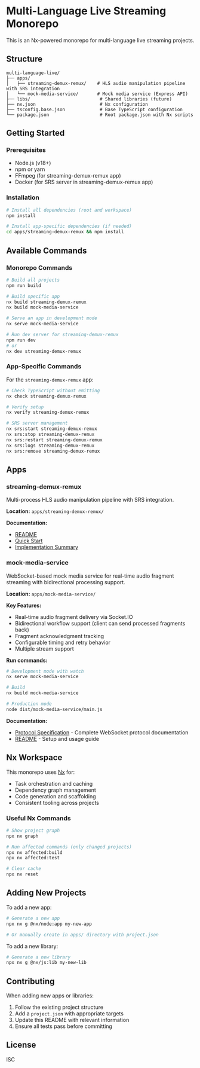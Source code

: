 # Multi-Language Live Streaming Monorepo

This is an Nx-powered monorepo for multi-language live streaming projects.

## Structure

```
multi-language-live/
├── apps/
│   ├── streaming-demux-remux/    # HLS audio manipulation pipeline with SRS integration
│   └── mock-media-service/       # Mock media service (Express API)
├── libs/                          # Shared libraries (future)
├── nx.json                        # Nx configuration
├── tsconfig.base.json             # Base TypeScript configuration
└── package.json                   # Root package.json with Nx scripts
```

## Getting Started

### Prerequisites

- Node.js (v18+)
- npm or yarn
- FFmpeg (for streaming-demux-remux app)
- Docker (for SRS server in streaming-demux-remux app)

### Installation

```bash
# Install all dependencies (root and workspace)
npm install

# Install app-specific dependencies (if needed)
cd apps/streaming-demux-remux && npm install
```

## Available Commands

### Monorepo Commands

```bash
# Build all projects
npm run build

# Build specific app
nx build streaming-demux-remux
nx build mock-media-service

# Serve an app in development mode
nx serve mock-media-service

# Run dev server for streaming-demux-remux
npm run dev
# or
nx dev streaming-demux-remux
```

### App-Specific Commands

For the `streaming-demux-remux` app:

```bash
# Check TypeScript without emitting
nx check streaming-demux-remux

# Verify setup
nx verify streaming-demux-remux

# SRS server management
nx srs:start streaming-demux-remux
nx srs:stop streaming-demux-remux
nx srs:restart streaming-demux-remux
nx srs:logs streaming-demux-remux
nx srs:remove streaming-demux-remux
```

## Apps

### streaming-demux-remux

Multi-process HLS audio manipulation pipeline with SRS integration.

**Location:** `apps/streaming-demux-remux/`

**Documentation:**
- [README](apps/streaming-demux-remux/README.md)
- [Quick Start](apps/streaming-demux-remux/QUICKSTART.md)
- [Implementation Summary](apps/streaming-demux-remux/IMPLEMENTATION_SUMMARY.md)

### mock-media-service

WebSocket-based mock media service for real-time audio fragment streaming with bidirectional processing support.

**Location:** `apps/mock-media-service/`

**Key Features:**
- Real-time audio fragment delivery via Socket.IO
- Bidirectional workflow support (client can send processed fragments back)
- Fragment acknowledgment tracking
- Configurable timing and retry behavior
- Multiple stream support

**Run commands:**
```bash
# Development mode with watch
nx serve mock-media-service

# Build
nx build mock-media-service

# Production mode
node dist/mock-media-service/main.js
```

**Documentation:**
- [Protocol Specification](apps/mock-media-service/PROTOCOL.md) - Complete WebSocket protocol documentation
- [README](apps/mock-media-service/README.md) - Setup and usage guide

## Nx Workspace

This monorepo uses [Nx](https://nx.dev) for:
- Task orchestration and caching
- Dependency graph management
- Code generation and scaffolding
- Consistent tooling across projects

### Useful Nx Commands

```bash
# Show project graph
npx nx graph

# Run affected commands (only changed projects)
npx nx affected:build
npx nx affected:test

# Clear cache
npx nx reset
```

## Adding New Projects

To add a new app:

```bash
# Generate a new app
npx nx g @nx/node:app my-new-app

# Or manually create in apps/ directory with project.json
```

To add a new library:

```bash
# Generate a new library
npx nx g @nx/js:lib my-new-lib
```

## Contributing

When adding new apps or libraries:
1. Follow the existing project structure
2. Add a `project.json` with appropriate targets
3. Update this README with relevant information
4. Ensure all tests pass before committing

## License

ISC

